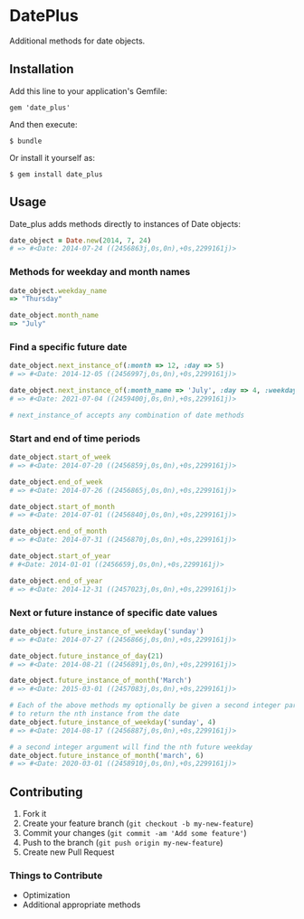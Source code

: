 # DatePlus

Additional methods for date objects.

## Installation

Add this line to your application's Gemfile:

    gem 'date_plus'

And then execute:

    $ bundle

Or install it yourself as:

    $ gem install date_plus

## Usage

Date_plus adds methods directly to instances of Date objects:

```ruby
date_object = Date.new(2014, 7, 24)
# => #<Date: 2014-07-24 ((2456863j,0s,0n),+0s,2299161j)>
```

### Methods for weekday and month names

```ruby
date_object.weekday_name
=> "Thursday"

date_object.month_name
=> "July"
```

### Find a specific future date
```ruby
date_object.next_instance_of(:month => 12, :day => 5)
# => #<Date: 2014-12-05 ((2456997j,0s,0n),+0s,2299161j)>

date_object.next_instance_of(:month_name => 'July', :day => 4, :weekday_name => 'Sunday')
# => #<Date: 2021-07-04 ((2459400j,0s,0n),+0s,2299161j)>

# next_instance_of accepts any combination of date methods
```

### Start and end of time periods

```ruby
date_object.start_of_week
# => #<Date: 2014-07-20 ((2456859j,0s,0n),+0s,2299161j)>

date_object.end_of_week
# => #<Date: 2014-07-26 ((2456865j,0s,0n),+0s,2299161j)>

date_object.start_of_month
# => #<Date: 2014-07-01 ((2456840j,0s,0n),+0s,2299161j)>

date_object.end_of_month
# => #<Date: 2014-07-31 ((2456870j,0s,0n),+0s,2299161j)>

date_object.start_of_year
# #<Date: 2014-01-01 ((2456659j,0s,0n),+0s,2299161j)>

date_object.end_of_year
# => #<Date: 2014-12-31 ((2457023j,0s,0n),+0s,2299161j)>
```

### Next or future instance of specific date values

```ruby
date_object.future_instance_of_weekday('sunday')
# => #<Date: 2014-07-27 ((2456866j,0s,0n),+0s,2299161j)>

date_object.future_instance_of_day(21)
# => #<Date: 2014-08-21 ((2456891j,0s,0n),+0s,2299161j)>

date_object.future_instance_of_month('March')
# => #<Date: 2015-03-01 ((2457083j,0s,0n),+0s,2299161j)>

# Each of the above methods my optionally be given a second integer parameter n
# to return the nth instance from the date
date_object.future_instance_of_weekday('sunday', 4)
# => #<Date: 2014-08-17 ((2456887j,0s,0n),+0s,2299161j)>

# a second integer argument will find the nth future weekday
date_object.future_instance_of_month('march', 6)
# => #<Date: 2020-03-01 ((2458910j,0s,0n),+0s,2299161j)>
```

## Contributing

1. Fork it
2. Create your feature branch (`git checkout -b my-new-feature`)
3. Commit your changes (`git commit -am 'Add some feature'`)
4. Push to the branch (`git push origin my-new-feature`)
5. Create new Pull Request

### Things to Contribute
* Optimization
* Additional appropriate methods

